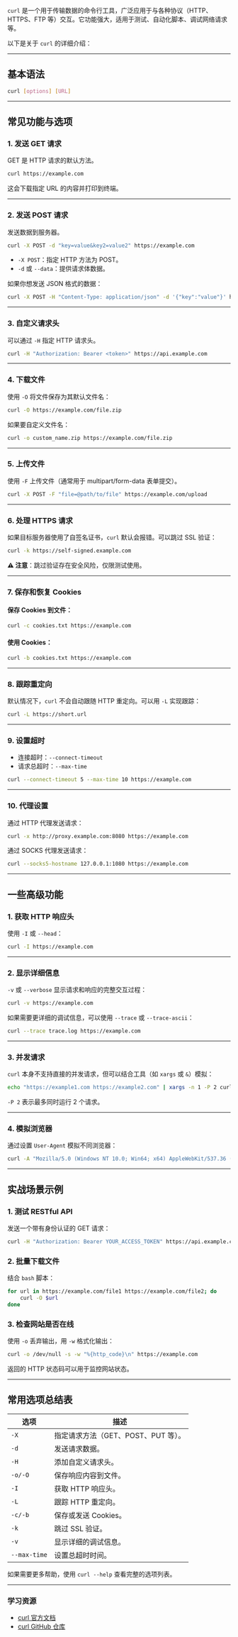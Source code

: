 `curl` 是一个用于传输数据的命令行工具，广泛应用于与各种协议（HTTP、HTTPS、FTP 等）交互。它功能强大，适用于测试、自动化脚本、调试网络请求等。

以下是关于 `curl` 的详细介绍：

---

## **基本语法**

```bash
curl [options] [URL]
```

---

## **常见功能与选项**

### 1. **发送 GET 请求**

GET 是 HTTP 请求的默认方法。

```bash
curl https://example.com
```

这会下载指定 URL 的内容并打印到终端。

---

### 2. **发送 POST 请求**

发送数据到服务器。

```bash
curl -X POST -d "key=value&key2=value2" https://example.com
```

- `-X POST`：指定 HTTP 方法为 POST。
- `-d` 或 `--data`：提供请求体数据。

如果你想发送 JSON 格式的数据：

```bash
curl -X POST -H "Content-Type: application/json" -d '{"key":"value"}' https://example.com
```

---

### 3. **自定义请求头**

可以通过 `-H` 指定 HTTP 请求头。

```bash
curl -H "Authorization: Bearer <token>" https://api.example.com
```

---

### 4. **下载文件**

使用 `-O` 将文件保存为其默认文件名：

```bash
curl -O https://example.com/file.zip
```

如果要自定义文件名：

```bash
curl -o custom_name.zip https://example.com/file.zip
```

---

### 5. **上传文件**

使用 `-F` 上传文件（通常用于 multipart/form-data 表单提交）。

```bash
curl -X POST -F "file=@path/to/file" https://example.com/upload
```

---

### 6. **处理 HTTPS 请求**

如果目标服务器使用了自签名证书，`curl` 默认会报错。可以跳过 SSL 验证：

```bash
curl -k https://self-signed.example.com
```

**⚠️ 注意**：跳过验证存在安全风险，仅限测试使用。

---

### 7. **保存和恢复 Cookies**

#### 保存 Cookies 到文件：

```bash
curl -c cookies.txt https://example.com
```

#### 使用 Cookies：

```bash
curl -b cookies.txt https://example.com
```

---

### 8. **跟踪重定向**

默认情况下，`curl` 不会自动跟随 HTTP 重定向。可以用 `-L` 实现跟踪：

```bash
curl -L https://short.url
```

---

### 9. **设置超时**

- 连接超时：`--connect-timeout`
- 请求总超时：`--max-time`

```bash
curl --connect-timeout 5 --max-time 10 https://example.com
```

---

### 10. **代理设置**

通过 HTTP 代理发送请求：

```bash
curl -x http://proxy.example.com:8080 https://example.com
```

通过 SOCKS 代理发送请求：

```bash
curl --socks5-hostname 127.0.0.1:1080 https://example.com
```

---

## **一些高级功能**

### 1. **获取 HTTP 响应头**

使用 `-I` 或 `--head`：

```bash
curl -I https://example.com
```

---

### 2. **显示详细信息**

`-v` 或 `--verbose` 显示请求和响应的完整交互过程：

```bash
curl -v https://example.com
```

如果需要更详细的调试信息，可以使用 `--trace` 或 `--trace-ascii`：

```bash
curl --trace trace.log https://example.com
```

---

### 3. **并发请求**

`curl` 本身不支持直接的并发请求，但可以结合工具（如 `xargs` 或 `&`）模拟：

```bash
echo "https://example1.com https://example2.com" | xargs -n 1 -P 2 curl -O
```

`-P 2` 表示最多同时运行 2 个请求。

---

### 4. **模拟浏览器**

通过设置 `User-Agent` 模拟不同浏览器：

```bash
curl -A "Mozilla/5.0 (Windows NT 10.0; Win64; x64) AppleWebKit/537.36 (KHTML, like Gecko) Chrome/89.0.4389.82 Safari/537.36" https://example.com
```

---

## **实战场景示例**

### 1. 测试 RESTful API

发送一个带有身份认证的 GET 请求：

```bash
curl -H "Authorization: Bearer YOUR_ACCESS_TOKEN" https://api.example.com/data
```

### 2. 批量下载文件

结合 `bash` 脚本：

```bash
for url in https://example.com/file1 https://example.com/file2; do
    curl -O $url
done
```

### 3. 检查网站是否在线

使用 `-o` 丢弃输出，用 `-w` 格式化输出：

```bash
curl -o /dev/null -s -w "%{http_code}\n" https://example.com
```

返回的 HTTP 状态码可以用于监控网站状态。

---

## **常用选项总结表**

|选项|描述|
|---|---|
|`-X`|指定请求方法（GET、POST、PUT 等）。|
|`-d`|发送请求数据。|
|`-H`|添加自定义请求头。|
|`-o/-O`|保存响应内容到文件。|
|`-I`|获取 HTTP 响应头。|
|`-L`|跟踪 HTTP 重定向。|
|`-c/-b`|保存或发送 Cookies。|
|`-k`|跳过 SSL 验证。|
|`-v`|显示详细的调试信息。|
|`--max-time`|设置总超时时间。|

如果需要更多帮助，使用 `curl --help` 查看完整的选项列表。

---
### **学习资源**
- [curl 官方文档](https://curl.se/docs/)
- [curl GitHub 仓库](https://github.com/curl/curl)